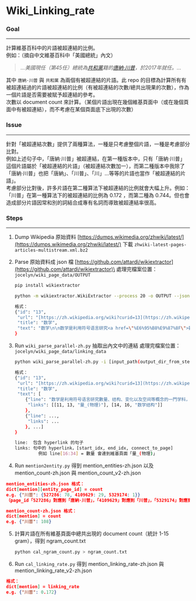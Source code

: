 # Wiki_Linking_rate

### Goal
---
計算維基百科中的片語被超連結的比例。\
例如：（摘自中文維基百科中「美國總統」內文）
> *...美國現任（第45任）總統為<a href="https://zh.wikipedia.org/wiki/%E5%85%B1%E5%92%8C%E9%BB%A8_(%E7%BE%8E%E5%9C%8B)">共和黨</a>籍的<a href="https://zh.wikipedia.org/wiki/%E5%94%90%E7%B4%8D%C2%B7%E5%B7%9D%E6%99%AE">唐納·川普</a>，於2017年就任。...*

其中 `唐納·川普` 與 `共和黨` 為兩個有被超連結的片語。此 repo 的目標為計算所有有被超連結過的片語被超連結的比例（有被超連結的次數/總共出現果的次數），作為一個片語是否需要被賦予超連結的參考。\
次數以 document count 來計算。（某個片語出現在幾個維基頁面中（或在幾個頁面中有被超連結），而不考慮在某個頁面底下出現的次數）

### Issue
---
針對「被超連結次數」提供了兩種算法，一種是只考慮整個片語，一種是考慮部分比對。\
例如上述句子中，「唐納·川普」被超連結，在第一種版本中，只有「唐納·川普」這個片語屬於「被超連結的片語」（被超連結次數加一），而第二種版本中我除了「唐納·川普」也把「唐納」、「川普」、「川」...等等的片語也當作「被超連結的片語」。\
考慮部分比對後，許多片語在第二種算法下被超連結的比例就會大幅上升。例如：「川普」在第一種算法下的被超連結的比例為 0.172 ，而第二種為 0.744。但也會造成部分片語因常和別的詞結合成專有名詞而導致被超連結率很高。

### Steps
---
1. Dump Wikipedia 原始資料
[https://dumps.wikimedia.org/zhwiki/latest/](https://dumps.wikimedia.org/zhwiki/latest/)
下載 `zhwiki-latest-pages-articles-multistream.xml.bz2`

2. Parse 原始資料成 json 檔
[https://github.com/attardi/wikiextractor](https://github.com/attardi/wikiextractor)\
處理完檔案位置：`jocelyn/wiki_page_data/OUTPUT`

    ```bash
    pip install wikiextractor

    python -m wikiextractor.WikiExtractor --process 20 -o OUTPUT --json -l [path_of_your_zhwiki-latest-pages-articles-multistream.xml.bz2_file]
    ```
    ```bash
    格式：
    {"id": "13",  
     "url": "[https://zh.wikipedia.org/wiki?curid=13](https://zh.wikipedia.org/wiki?curid=13)",  
     "title": "数学", 
     "text": "数学\n\n数学是利用符号语言研究<a href=\"%E6%95%B8%E9%87%8F\">數量</a>、<a href=\"%E6%95%B0%E5%AD%A6%E7%BB%93%E6%9E%84\">结构</a>、<a   href=\"%E5%8F%98%E5%8C%96\">变化</a>以及<a href=\"%E7%A9%BA%E9%97%B4%20%28%E6%95%B0%E5%AD%A6%29\">空间</a>等概念的一門<a href=\"%E5%AD%A6%E7%A7%91\">学科</a>，从某种角度看 屬於<a href=\"%E5%BD%A2%E5%BC%8F%E7%A7%91%E5%AD%B8\">形式科學</a>的一種。"
    }
    ```

3. Run `wiki_parse_parallel-zh.py` 抽取出內文中的連結
處理完檔案位置：`jocelyn/wiki_page_data/linking_data`
    ```bash
    python wiki_parse_parallel-zh.py -i [input_path(output_dir_from_step_2)] -o [output_path]
    ```
    ```bash
    格式：
    {"id": "13",  
     "url": "[https://zh.wikipedia.org/wiki?curid=13](https://zh.wikipedia.org/wiki?curid=13)",  
     "title": "数学", 
     "text": [
        {"line": "数学是利用符号语言研究數量、结构、变化以及空间等概念的一門学科，从某种角度看屬於形式科學的一種。", 
         "links": [[11, 13, "量_(物理)"], [14, 16, "数学结构"]]
        },
        {"line": ...,
         "links": ...
        }, ...]
    }
    
    line:  包含 hyperlink 的句子
    links: 句中的 hyperlink，[start_idx, end_idx, connect_to_page]
    	     例如 line[16:34] = 數量 會連到維基頁面「量_(物理)」
    ```
    
4. Run `mention2entity.py` 得到 mention_entities-zh.json 以及 mention_count-zh.json 與 mention_count_v2-zh.json
```json
mention_entities-zh.json 格式：
dict[mention][entity_page_id] = count
e.g. {"川普": {527286: 78, 4109629: 29, 5329174: 1}}
（page_id「527286」對應到「唐納·川普」，「4109629」對應到「川普」，「5329174」對應到「特朗普集團」）

mention_count-zh.json 格式：
dict[mention] = count
e.g. {"川普": 108}
```

5. 計算片語在所有維基頁面中總共出現的 document count（統計 1-15 gram），得到 ngram_count.txt
    ```bash
    python cal_ngram_count.py > ngram_count.txt
    ```
    
6. Run `cal_linking_rate.py` 得到 mention_linking_rate-zh.json 與 mention_linking_rate_v2-zh.json
```json
格式：
dict[mention] = linking_rate
e.g. {"川普": 0.172}
```
